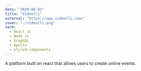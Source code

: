```yaml
---
date: "2020-08-01"
title: "Videolli"
external: "https://app.videolli.com/"
cover: "./videolli.png"
tech:
  - React Js
  - Node Js
  - GraphQL
  - Apollo
  - styled-components
---
```


A platform built on react that allows users to create online events.
